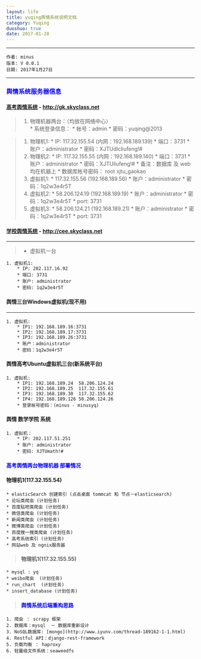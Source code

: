 ```yaml
---
layout: life
title: yuqing舆情系统说明文档
category: Yuqing
duoshuo: true
date: 2017-01-28
---
```


******

	作者: minus
	版本: V 0.0.1
	日期: 2017年1月27日

<!-- more -->

*******

### **<font color="blue">舆情系统服务器信息</font>**

#### [高考舆情系统](http://gk.skyclass.net) - http://gk.skyclass.net

> 1. 物理机器两台：（均放在网络中心）	
    * 系统登录信息：
    * 帐号：admin
    * 密码：yuqing@2013
    
> 1. 物理机1:
    * IP: 117.32.155.54 (内网：192.168.189.139) 
    * 端口：3731
    * 账户：administrator
    * 密码：XJTUdlcliufeng!#
> 2. 物理机2:
    * IP: 117.32.155.55 (内网：192.168.189.140)
    * 端口：3731
    * 账户：administrator
    * 密码：XJTUliufeng!#
    * 备注：数据库 及 web 均在机器上
    * 数据库帐号密码： root  xjtu_gaokao	
> 3. 虚拟机1:
    * 117.32.155.56 (192.168.189.56)
    * 账户：administrator
    * 密码：1q2w3e4r5T	
> 4. 虚拟机2: 
    * 58.206.124.19 (192.168.189.19)
    * 账户：administrator
    * 密码：1q2w3e4r5T
    * port: 3731
> 5. 虚拟机3:
    * 58.206.124.21 (192.168.189.21)
    * 账户：administrator
    * 密码：1q2w3e4r5T
    * port: 3731


#### [学校舆情系统](http://cee.skyclass.net) - http://cee.skyclass.net
___

> * 虚拟机一台
```
1. 虚拟机1:
	* IP: 202.117.16.92
	* 端口: 3731
	* 账户: administrator
	* 密码: 1q2w3e4r5T

```
#### 舆情三台Windows虚拟机(现不用)
___
```
1. 虚拟机:
	* IP1: 192.168.189.16:3731
	* IP2: 192.168.189.17:3731
	* IP3: 192.168.189.26:3731
	* 账户：administrator
	* 密码：1q2w3e4r5T
```

#### 舆情高考Ubuntu虚拟机三台(新系统平台)

>
```
1. 虚拟机:
	* IP1: 192.168.189.24  58.206.124.24
	* IP2: 192.168.189.25  117.32.155.61
	* IP3: 192.168.189.30  117.32.155.62
	* IP4: 192.168.189.126 58.206.124.26
	* 登录帐号密码：(minus - minusyq)
```	
#### 舆情 数学学院 系统
>
```
1. 虚拟机：
	* IP: 202.117.51.251
	* 账户: administrator
	* 密码: XJTUmath!#
```

#### <font color="blue">高考舆情两台物理机器 部署情况</font>
>
#### 物理机1(117.32.155.54)
	* elasticSearch 创建索引 (点击桌面 tommcat 和 节点－elasticsearch)
	* 论坛类爬虫 (计划任务)
	* 百度贴吧类爬虫 (计划任务)
	* 微信类爬虫 (计划任务)
	* 新闻类爬虫 (计划任务)
	* 微博类爬虫 (计划任务)
	* 百度搜一搜类爬虫 (计划任务)
	* 高考系统索引 (计划任务)
	* 网站web 及 ngnix服务器

> #### 物理机1(117.32.155.55)
	* mysql : yq
	* weibo爬虫  (计划任务)
	* run_chart  (计划任务)
	* insert_database (计划任务)
	
	
> #### <font color="blue">舆情系统后端重构思路</font>
```
1. 爬虫 ： scrapy 框架
2. 数据库：mysql  － 数据库重新设计
3. NoSQL数据库: [mongo](http://www.iyunv.com/thread-189162-1-1.html)
4. Restful API：django-rest-framework
5. 负载均衡 ： haproxy
6. 轻量级文件系统：seaweedfs
```
